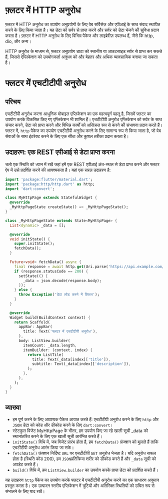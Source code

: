 # फ़्लटर में HTTP अनुरोध

फ़्लटर में HTTP अनुरोध का उपयोग अनुप्रयोगों के लिए वेब सर्विसेज़ और एपीआई के साथ संवाद स्थापित करने के लिए किया जाता है। यह डेटा को सर्वर से प्राप्त करने और सर्वर को डेटा भेजने की सुविधा प्रदान करता है। फ़्लटर में HTTP अनुरोध के लिए विभिन्न पैकेज और लाइब्रेरीज़ उपलब्ध हैं, जैसे कि http, dio, और अन्य।

HTTP अनुरोध के माध्यम से, फ़्लटर अनुप्रयोग डाटा को स्थानीय या आउटसाइड सर्वर से प्राप्त कर सकते हैं, जिससे ऐप्लिकेशन को उपयोगकर्ता अनुभव को और बेहतर और अधिक व्यावसायिक बनाया जा सकता है।

# फ्लटर में एचटीटीपी अनुरोध

## परिचय
एचटीटीपी अनुरोध करना आधुनिक मोबाइल एप्लिकेशन का एक महत्वपूर्ण पहलू है, जिसमें फ्लटर का उपयोग करके विकसित किए गए एप्लिकेशन भी शामिल हैं। एचटीटीपी अनुरोध एप्लिकेशन को सर्वर के साथ संचार करने, डेटा को प्राप्त करने और विभिन्न कार्यों को असिंक्रत रूप से करने की संभावना प्रदान करते हैं। फ्लटर में, `http` पैकेज का उपयोग एचटीटीपी अनुरोध करने के लिए सामान्य रूप से किया जाता है, जो वेब सेवाओं के साथ इंटरेक्ट करने के लिए एक सीधा और कुशल तरीका प्रदान करता है।

## उदाहरण: एक REST एपीआई से डेटा प्राप्त करना

चलो एक स्थिति को ध्यान में रखें जहां हमें एक REST एपीआई अंत-स्थल से डेटा प्राप्त करने और फ्लटर ऐप में उसे प्रदर्शित करने की आवश्यकता है। यहां एक सरल उदाहरण है:

```dart
import 'package:flutter/material.dart';
import 'package:http/http.dart' as http;
import 'dart:convert';

class MyHttpPage extends StatefulWidget {
  @override
  _MyHttpPageState createState() => _MyHttpPageState();
}

class _MyHttpPageState extends State<MyHttpPage> {
  List<dynamic> _data = [];

  @override
  void initState() {
    super.initState();
    fetchData();
  }

  Future<void> fetchData() async {
    final response = await http.get(Uri.parse('https://api.example.com/data'));
    if (response.statusCode == 200) {
      setState(() {
        _data = json.decode(response.body);
      });
    } else {
      throw Exception('डेटा लोड करने में विफल');
    }
  }

  @override
  Widget build(BuildContext context) {
    return Scaffold(
      appBar: AppBar(
        title: Text('फ्लटर में एचटीटीपी अनुरोध'),
      ),
      body: ListView.builder(
        itemCount: _data.length,
        itemBuilder: (context, index) {
          return ListTile(
            title: Text(_data[index]['title']),
            subtitle: Text(_data[index]['description']),
          );
        },
      ),
    );
  }
}

```

## व्याख्या
- हम पूर्ण करने के लिए आवश्यक पैकेज आयात करते हैं: एचटीटीपी अनुरोध करने के लिए `http` और `JSON` डेटा को कोड और डीकोड करने के लिए `dart:convert`।
- स्टेटफुल विजेट MyHttpPage के भीतर, हम उपयोग किए जा रहे खाली सूची _data को स्थानांतरित करने के लिए एक खाली सूची आरंभित करते हैं।
- `initState()` विधि में, जब विजेट प्रारंभ होता है, हम `fetchData()` फ़ंक्शन को बुलाते हैं ताकि एचटीटीपी अनुरोध आरंभ किया जा सके।
- `fetchData()` फ़ंक्शन निर्दिष्ट `URL` पर एचटीटीपी `GET` अनुरोध भेजता है। यदि अनुरोध सफल होता है (स्थिति कोड 200), हम `JSON`प्रतिक्रिया शरीर को डीकोड करते हैं और `_data` सूची को अपडेट करते हैं।
- `build()` विधि में, हम `ListView.builder` का उपयोग करके प्राप्त डेटा को प्रदर्शित करते हैं।

यह उदाहरण `http` पैकेज का उपयोग करके फ्लटर में एचटीटीपी अनुरोध करने का एक साधारण अनुमान प्रस्तुत करता है। एक उत्पादन स्तरीय एप्लिकेशन में त्रुटियों और अतिरिक्त स्थितियों को उचित रूप से संभालने के लिए याद रखें।